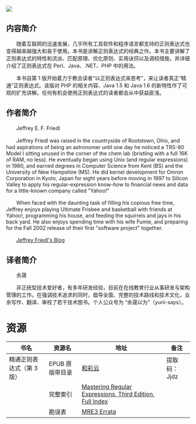 ![](http://218.249.32.138/covers/9787121175015.jpg)

## 内容简介

　　随着互联网的迅速发展，几乎所有工具软件和程序语言都支持的正则表达式也变得越来越强大和易于使用。本书是讲解正则表达式的经典之作。本书主要讲解了正则表达式的特性和流派、匹配原理、优化原则、实用诀窍以及调校措施，并详细介绍了正则表达式在 Perl、Java、.NET、PHP 中的用法。

　　本书自第 1 版开始着力于教会读者“以正则表达式来思考”，来让读者真正“精通”正则表达式。该版对 PHP 的相关内容、Java 1.5 和 Java 1.6 的新特性作了可观的扩充讲解。任何有机会使用正则表达式的读者都会从中获益匪浅。

## 作者简介

　　Jeffrey E. F. Friedl

　　Jeffrey Friedl was raised in the countryside of Rootstown, Ohio, and had aspirations of being an astronomer until one day he noticed a TRS-80 Model I sitting unused in the corner of the chem lab (bristling with a full 16K of RAM, no less). He eventually began using Unix (and regular expressions) in 1980, and earned degrees in Computer Science from Kent (BS) and the University of New Hampshire (MS). He did kernel development for Omron Corporation in Kyoto, Japan for eight years before moving in 1997 to Silicon Valley to apply his regular-expression know-how to financial news and data for a little-known company called "Yahoo!"

　　When faced with the daunting task of filling his copious free time, Jeffrey enjoys playing Ultimate Frisbee and basketball with friends at Yahoo!, programming his house, and feeding the squirrels and jays in his back yard. He also enjoys spending time with his wife Fumie, and preparing for the Fall 2002 release of their first "software project" together.

　　[Jeffrey Friedl's Blog](http://regex.info/blog/)

## 译者简介

　　余晟

　　非正统型技术爱好者，有多年研发经验，目前在在线教育行业从事研发与架构管理的工作。在强调技术追求的同时，倡导全面、完整的技术路线和技术文化，业余写作、翻译、审校了若干技术图书。个人公众号为 “余晟以为”（yurii-says）。

# 资源

|书名|资源名|地址|备注|
|---|---|---|---|
|精通正则表达式（第 3 版）|EPUB 原版带目录|[和彩云](http://caiyun.feixin.10086.cn/dl/0n5Cs1zbsvNbg)|提取码：Jjdz|
||完整索引|[Mastering Regular Expressions, Third Edition, Full Index](http://regex.info/indexlist3.html)||
||勘误表|[MRE3 Errata](http://regex.info/errata3.html)||
